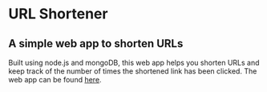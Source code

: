 # URL Shortener
## A simple web app to shorten URLs

Built using node.js and mongoDB, this web app helps you shorten URLs and keep track of the number of times the shortened link has been clicked. The web app can be found [here](https://url-shortener-url.herokuapp.com).

